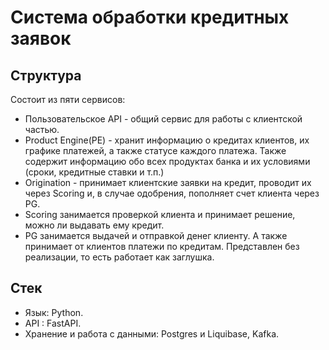 # Система обработки кредитных заявок

## Структура

Состоит из пяти сервисов:

* Пользовательское API - общий сервис для работы с клиентской частью.
* Product Engine(PE) - хранит информацию о кредитах клиентов, их графике платежей, а также статусе каждого платежа.
  Также содержит информацию обо всех продуктах банка и их условиями (сроки, кредитные ставки и т.п.)
* Origination - принимает клиентские заявки на кредит, проводит их через Scoring и, в случае одобрения, пополняет счет
  клиента через PG.
* Scoring занимается проверкой клиента и принимает решение, можно ли выдавать ему кредит.
* PG занимается выдачей и отправкой денег клиенту. А также принимает от клиентов платежи по кредитам. Представлен без
  реализации, то есть работает как заглушка.

## Стек
* Язык: Python.
* API : FastAPI.
* Хранение и работа с данными: Postgres и Liquibase, Kafka.
